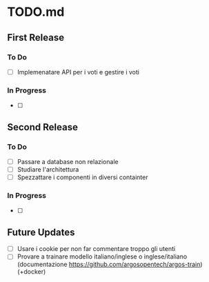 # TODO.md

## First Release

### To Do
- [ ] Implemenatare API per i voti e gestire i voti

### In Progress
- [ ] 


## Second Release
### To Do
- [ ] Passare a database non relazionale
- [ ] Studiare l'architettura
- [ ] Spezzattare i componenti in diversi containter

### In Progress
- [ ] 

## Future Updates
- [ ] Usare i cookie per non far commentare troppo gli utenti
- [ ] Provare a trainare modello italiano/inglese o inglese/italiano (documentazione https://github.com/argosopentech/argos-train) (+docker)